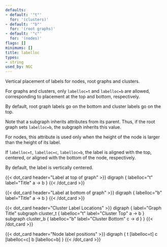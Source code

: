 ```yaml
---
defaults:
- default: '"t"'
  for: '(clusters)'
- default: '"b"'
  for: '(root graphs)'
- default: '"c"'
  for: '(nodes)'
flags: []
minimums: []
title: labelloc
types:
- string
used_by: NGC
---
```

Vertical placement of labels for nodes, root graphs and clusters.

For graphs and clusters, only `labelloc=t` and `labelloc=b` are allowed, corresponding
to placement at the top and bottom, respectively.

By default, root graph labels go on the bottom and cluster labels go on the
top.

Note that a subgraph inherits attributes from its parent. Thus, if
the root graph sets `labelloc=b`, the subgraph inherits
this value.

For nodes, this attribute is used only when the height of the node
is larger than the height of its label. 

If `labelloc=t`, `labelloc=c`, `labelloc=b`, the label is aligned
with the top, centered, or aligned with the bottom of the node, respectively.

By default, the label is vertically centered.

{{< dot_card header="Label at top of graph" >}}
digraph {
  labelloc="t"
  label="Title"
  a -> b
}
{{< /dot_card >}}

{{< dot_card header="Label at bottom of graph" >}}
digraph {
  labelloc="b"
  label="Title"
  a -> b
}
{{< /dot_card >}}

{{< dot_card header="Cluster Label Locations" >}}
digraph {
  label="Graph Title"
  subgraph cluster_t {
    labelloc="t"
    label="Cluster Top"
    a -> b
  }
  subgraph cluster_b {
    labelloc="b"
    label="Cluster Bottom"
    c -> d
  }
}
{{< /dot_card >}}

{{< dot_card header="Node label positions" >}}
digraph {
  t [labelloc=t]
  c [labelloc=c]
  b [labelloc=b]
}
{{< /dot_card >}}
